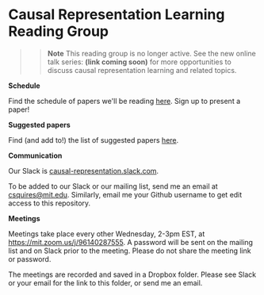 # Causal Representation Learning Reading Group

>> **Note**
>> This reading group is no longer active. See the new online talk series: **(link coming soon)** for more opportunities to discuss causal representation learning and related topics.

**Schedule**

Find the schedule of papers we'll be reading [here](schedule.md). Sign up to present a paper!

**Suggested papers**

Find (and add to!) the list of suggested papers [here](suggested-papers.md).

**Communication**

Our Slack is [causal-representation.slack.com](causal-representation.slack.com).

To be added to our Slack or our mailing list, send me an email at csquires@mit.edu. Similarly, email me your Github username to get edit access to this repository.

**Meetings**

Meetings take place every other Wednesday, 2-3pm EST, at https://mit.zoom.us/j/96140287555. A password will be sent on the mailing list and on Slack prior to the meeting. Please do not share the meeting link or password.

The meetings are recorded and saved in a Dropbox folder. Please see Slack or your email for the link to this folder, or send me an email.
